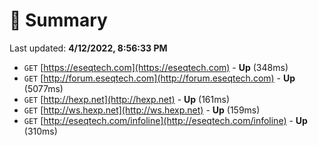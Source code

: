 # 📖 Summary
Last updated: **4/12/2022, 8:56:33 PM**

- `GET` [https://eseqtech.com](https://eseqtech.com) - **Up** (348ms)
- `GET` [http://forum.eseqtech.com](http://forum.eseqtech.com) - **Up** (5077ms)
- `GET` [http://hexp.net](http://hexp.net) - **Up** (161ms)
- `GET` [http://ws.hexp.net](http://ws.hexp.net) - **Up** (159ms)
- `GET` [http://eseqtech.com/infoline](http://eseqtech.com/infoline) - **Up** (310ms)
